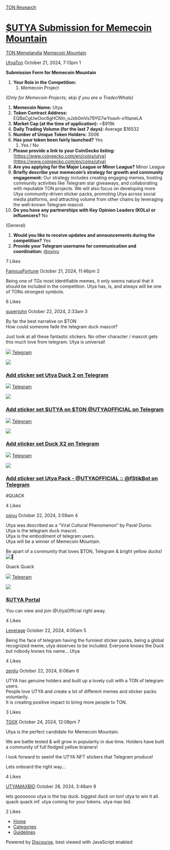 [TON Research](/)

# [$UTYA Submission for Memecoin Mountain](/t/utya-submission-for-memecoin-mountain/38453)

[TON Memelandia](/c/ton-memelandia/memecoin-mountain/86)  [Memecoin Mountain](/c/ton-memelandia/memecoin-mountain/86) 

    

[UtyaTon](https://tonresear.ch/u/UtyaTon)  October 21, 2024, 7:13pm  1

**Submission Form for Memecoin Mountain**

1.  **Your Role in the Competition:**
    1.  Memecoin Project

_(Only for Memecoin Projects; skip if you are a Trader/Whale)_

1.  **Memecoin Name:** Utya
2.  **Token Contract Address:** EQBaCgUwOoc6gHCNln\_oJzb0mVs79YG7wYoavh-o1ItaneLA
3.  **Market Cap (at the time of application):** ~$919k
4.  **Daily Trading Volume (for the last 7 days):** Average $16532
5.  **Number of Unique Token Holders:** 3006
6.  **Has your token been fairly launched?** Yes
    1.  Yes / No
7.  **Please provide a link to your CoinGecko listing:** [https://www.coingecko.com/en/coins/utya](https://www.coingecko.com/en/coins/utya)
8.  **Are you applying for the Major League or Minor League?** Minor League
9.  **Briefly describe your memecoin’s strategy for growth and community engagement:** Our strategy includes creating engaging memes, hosting community activities like Telegram star giveaways, and collaborating with reputable TON projects. We will also focus on developing more Utya community-driven sticker packs, promoting Utya across social media platforms, and attracting volume from other chains by leveraging the well-known Telegram mascot.
10.  **Do you have any partnerships with Key Opinion Leaders (KOLs) or influencers?** No

(General)

1.  **Would you like to receive updates and announcements during the competition?** Yes
2.  **Provide your Telegram username for communication and coordination:** [@osiyu](/u/osiyu)

  7 Likes

[FamousFortune](https://tonresear.ch/u/FamousFortune) October 21, 2024, 11:46pm  2

Being one of TGs most identifiable memes, it only seems natural that it should be included in the competition. Utya has, is, and always will be one of TONs strongest symbols.

  6 Likes

[superjohn](https://tonresear.ch/u/superjohn) October 22, 2024, 2:33am  3

By far the best narrative on $TON  
How could someone fade the telegram duck mascot?

Just look at all these fantastic stickers. No other character / mascot gets this much love from telegram. Utya is universal!

![](https://telegram.org/img/website_icon.svg?4) [Telegram](https://t.me/addstickers/UtyaDuckFull)

![](https://telegram.org/img/t_logo_2x.png)

### [Add sticker set Utya Duck 2 on Telegram](https://t.me/addstickers/UtyaDuckFull)

![](https://telegram.org/img/website_icon.svg?4) [Telegram](https://t.me/addstickers/UTYATON_by_fStikBot)

![](https://telegram.org/img/t_logo_2x.png)

### [Add sticker set $UTYA on $TON @UTYAOFFICIAL on Telegram](https://t.me/addstickers/UTYATON_by_fStikBot)

![](https://telegram.org/img/website_icon.svg?4) [Telegram](https://t.me/addstickers/DMJDuckX2)

![](https://telegram.org/img/t_logo_2x.png)

### [Add sticker set Duck X2 on Telegram](https://t.me/addstickers/DMJDuckX2)

![](https://telegram.org/img/website_icon.svg?4) [Telegram](https://t.me/addstickers/utyatheduck_by_fStikBot)

![](https://telegram.org/img/t_logo_2x.png)

### [Add sticker set Utya Pack - @UTYAOFFICIAL :: @fStikBot on Telegram](https://t.me/addstickers/utyatheduck_by_fStikBot)

#QUACK

  4 Likes

[osiyu](https://tonresear.ch/u/osiyu) October 22, 2024, 3:59am  4

Utya was described as a “Viral Cultural Phenomenon” by Pavel Durov.  
Utya is the telegram duck mascot.  
Utya is the embodiment of telegram users.  
Utya will be a winner of Memecoin Mountain.

Be apart of a community that loves $TON, Telegram & bright yellow ducks!![:yellow_heart:](https://tonresear.ch/images/emoji/twitter/yellow_heart.png?v=12 ":yellow_heart:")

Quack Quack

![](https://telegram.org/img/website_icon.svg?4) [Telegram](https://t.me/UtyaOfficial)

![](https://cdn4.cdn-telegram.org/file/RiHKXJV_KoN2qugGp3Bja83xwmsPVSVzswHGV9p26_yfs4mh1K1ly8cTkpUacF-5fDMelhLlV3JE_jx3-h507t20kI4xQd3yzsux3s8IlMVzJ_-w4-9Er_8UhIQisy5l38PBblpqYVU26JBkCtL7DrEN5CVdP51NOLA7ItWWgUfh9thm9NrOHdnZ9m29-1sCIh9T_2_DmBPBYUbmVnXCgqIyG-89jXNmOUewSxMacw_VseoZxbkvl2jfEEgl6NglOduE-gWwgllahMsZ6BQWOjkGedG1hl_lfOA2zaT8ssRP1IsBYtcPphbjBDC9nx8ftcaMINWHi9VSSoq32pPICA.jpg)

### [$UTYA Portal](https://t.me/UtyaOfficial)

You can view and join @UtyaOfficial right away.

  4 Likes

[Leverage](https://tonresear.ch/u/Leverage) October 22, 2024, 4:00am  5

Being the face of telegram having the funniest sticker packs, being a global recognized meme, utya deserves to be included. Everyone knows the Duck but nobody knows his name… Utya

  4 Likes

[zenliu](https://tonresear.ch/u/zenliu) October 22, 2024, 8:06am  6

UTYA has genuine holders and built up a lovely cult with a TON of telegram users.  
People love UTYA and create a lot of different memes and sticker packs voluntarily.  
It is creating positive impact to bring more people to TON.

  3 Likes

[TG0X](https://tonresear.ch/u/TG0X) October 24, 2024, 12:08pm  7

Utya is the perfect candidate for Memecoin Mountain.

We are battle tested & will grow in popularity in due time. Holders have built a community of full fledged yellow brainers!

I look forward to seeinf the UTYA NFT stickers that Telegram produce!

Lets onboard the right way…

  4 Likes

[UTYAMAXBID](https://tonresear.ch/u/UTYAMAXBID) October 28, 2024, 3:48am  9

lets gooooooo utya is the top duck. biggest duck on ton! utya to win it all. quack quack mf. utya coming for your tokens. utya max bid.

  2 Likes

*   [Home](/)
*   [Categories](/categories)
*   [Guidelines](/guidelines)

Powered by [Discourse](https://www.discourse.org), best viewed with JavaScript enabled